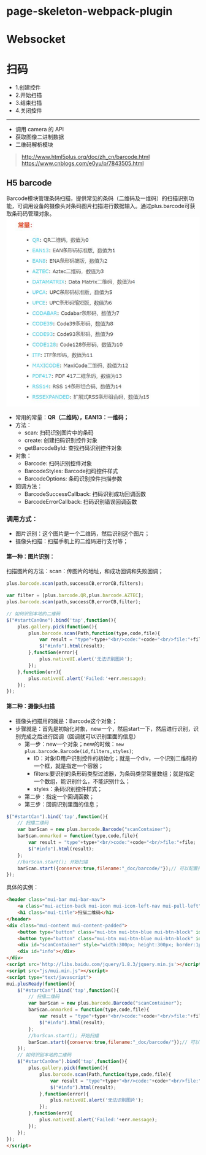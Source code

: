 # page-skeleton-webpack-plugin
# Websocket
# 扫码
+ 1.创建控件
+ 2.开始扫描
+ 3.结束扫描
+ 4.关闭控件
<hr />

+ 调用 camera 的 API
+ 获取图像二进制数据
+ 二维码解析模块
> http://www.html5plus.org/doc/zh_cn/barcode.html
https://www.cnblogs.com/e0yu/p/7843505.html
## H5 barcode
Barcode模块管理条码扫描，提供常见的条码（二维码及一维码）的扫描识别功能，可调用设备的摄像头对条码图片扫描进行数据输入。通过plus.barcode可获取条码码管理对象。
![Image text](img/Barcode常量.jpg)
+ 常用的常量：**QR（二维码），EAN13：一维码；**
+ 方法：
    + scan: 扫码识别图片中的条码
    + create: 创建扫码识别控件对象
    + getBarcodeById: 查找扫码识别控件对象
+ 对象：
    + Barcode: 扫码识别控件对象
    + BarcodeStyles: Barcode扫码控件样式
    + BarcodeOptions: 条码识别控件扫描参数
+ 回调方法：
    + BarcodeSuccessCallback: 扫码识别成功回调函数
    + BarcodeErrorCallback: 扫码识别错误回调函数


### 调用方式：
+ 图片识别：这个图片是一个二维码，然后识别这个图片；
+ 摄像头扫描：扫描手机上的二维码进行支付等；
#### 第一种：图片识别：
扫描图片的方法：scan：传图片的地址，和成功回调和失败回调；
```js
plus.barcode.scan(path,successCB,errorCB,filters);
```

```js
var filter = [plus.barcode.QR,plus.barcode.AZTEC];
plus.barcode.scan(path,successCB,errorCB,filter);
```
```js
// 如何识别本地的二维码
$("#startCanOne").bind('tap',function(){
    plus.gallery.pick(function(){
        plus.barcode.scan(Path,function(type,code,file){
            var result = "type"+type+"<br/>code:"+code+"<br/>file:"+file;
            $("#info").html(result);
        },function(error){
            plus.nativeUI.alert('无法识别图片');
        });
    },function(err){
        plus.nativeUI.alert('Failed:'+err.message);
    });
});
```

#### 第二种：摄像头扫描 
+ 摄像头扫描用的就是：Barcode这个对象；
+ 步骤就是：首先是初始化对象，new一个，然后start一下，然后进行识别，识别完成之后进行回调（回调就可以识别里面的信息）
    + 第一步：new一个对象；new的时候：`new plus.barcode.Barcode(id,filters,styles)`;
        + ID：对象ID用户识别控件的初始化；就是一个div，一个识别二维码的一个框，就是指定一个容器；
        + filters:要识别的条形码类型过滤器，为条码类型常量数组；就是指定一个数组，能识别什么，不能识别什么；
        + styles：条码识别控件样式；
    + 第二步：指定一个回调函数；
    + 第三步：回调识别里面的信息；
```js
$("#startCan").bind('tap',function(){
    // 扫描二维码
    var barScan = new plus.barcode.Barcode("scanContainer");
    barScan.onmarked = function(type,code,file){
        var result = "type"+type+"<br/>code:"+code+"<br/>file:"+file;
        $("#info").html(result);
    };
    //barScan.start(); 开始扫描
    barScan.start({conserve:true,filename:"_doc/barcode/"});// 可以配置扫描后保存的路径        
});
```

具体的实例：
```html
<header class="mui-bar mui-bar-nav">
    <a class="mui-action-back mui-icon mui-icon-left-nav mui-pull-left"></a>
    <h1 class="mui-title">扫描二维码</h1>
</header>
<div class="mui-content mui-content-padded">
    <button type="button" class="mui-btn mui-btn-blue mui-btn-block" id="startCan">开始扫描</button>
    <button type="button" class="mui-btn mui-btn-blue mui-btn-block" id="startCanOne">识别本地</button>
    <div id="scanContainer" style="width:300px; height:300px; border:1px solid red; margin:0px auto;"></div>
    <div id="info"></div>
</div>
<script src='http://libs.baidu.com/jquery/1.8.3/jquery.min.js'></script>
<script src="js/mui.min.js"></script>
<script type="text/javascript">
mui.plusReady(function(){
    $("#startCan").bind('tap',function(){
        // 扫描二维码
        var barScan = new plus.barcode.Barcode("scanContainer");
        barScan.onmarked = function(type,code,file){
            var result = "type"+type+"<br/>code:"+code+"<br/>file:"+file;
            $("#info").html(result);
        };
        //barScan.start(); 开始扫描
        barScan.start({conserve:true,filename:"_doc/barcode/"});// 可以配置扫描后保存的路径        
    });
    // 如何识别本地的二维码
    $("#startCanOne").bind('tap',function(){
        plus.gallery.pick(function(){
            plus.barcode.scan(Path,function(type,code,file){
                var result = "type"+type+"<br/>code:"+code+"<br/>file:"+file;
                $("#info").html(result);
            },function(error){
                plus.nativeUI.alert('无法识别图片');
            });
        },function(err){
            plus.nativeUI.alert('Failed:'+err.message);
        });
    });
});
</script>
```